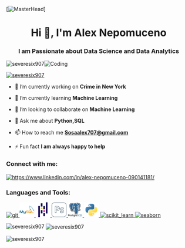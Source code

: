 [![MasterHead](https://64.media.tumblr.com/c5543874b9cbe98da1d20945a45e989b/tumblr_o5a5r9Z9O71tvppquo1_r1_1280.gif)]
<h1 align="center">Hi 👋, I'm Alex Nepomuceno</h1>
<h3 align="center">I am Passionate about Data Science and Data Analytics</h3>
<img align="right" alt="Coding" width="400" src="https://media.tenor.com/y2JXkY1pXkwAAAAM/cat-computer.gif"

<p align="left"> <img src="https://komarev.com/ghpvc/?username=severesix907&label=Profile%20views&color=0e75b6&style=flat" alt="severesix907" /> </p>

<p align="left"> <a href="https://github.com/ryo-ma/github-profile-trophy"><img src="https://github-profile-trophy.vercel.app/?username=severesix907" alt="severesix907" /></a> </p>

- 🔭 I’m currently working on **Crime in New York**

- 🌱 I’m currently learning **Machine Learning**

- 👯 I’m looking to collaborate on **Machine Learning**

- 💬 Ask me about **Python,SQL**

- 📫 How to reach me **Sosaalex707@gmail.com**

- ⚡ Fun fact **I am always happy to help**

<h3 align="left">Connect with me:</h3>
<p align="left">
<a href="https://linkedin.com/in/https://www.linkedin.com/in/alex-nepomuceno-090141181/" target="blank"><img align="center" src="https://raw.githubusercontent.com/rahuldkjain/github-profile-readme-generator/master/src/images/icons/Social/linked-in-alt.svg" alt="https://www.linkedin.com/in/alex-nepomuceno-090141181/" height="30" width="40" /></a>
</p>

<h3 align="left">Languages and Tools:</h3>
<p align="left"> <a href="https://git-scm.com/" target="_blank" rel="noreferrer"> <img src="https://www.vectorlogo.zone/logos/git-scm/git-scm-icon.svg" alt="git" width="40" height="40"/> </a> <a href="https://www.mysql.com/" target="_blank" rel="noreferrer"> <img src="https://raw.githubusercontent.com/devicons/devicon/master/icons/mysql/mysql-original-wordmark.svg" alt="mysql" width="40" height="40"/> </a> <a href="https://pandas.pydata.org/" target="_blank" rel="noreferrer"> <img src="https://raw.githubusercontent.com/devicons/devicon/2ae2a900d2f041da66e950e4d48052658d850630/icons/pandas/pandas-original.svg" alt="pandas" width="40" height="40"/> </a> <a href="https://www.photoshop.com/en" target="_blank" rel="noreferrer"> <img src="https://raw.githubusercontent.com/devicons/devicon/master/icons/photoshop/photoshop-line.svg" alt="photoshop" width="40" height="40"/> </a> <a href="https://www.postgresql.org" target="_blank" rel="noreferrer"> <img src="https://raw.githubusercontent.com/devicons/devicon/master/icons/postgresql/postgresql-original-wordmark.svg" alt="postgresql" width="40" height="40"/> </a> <a href="https://www.python.org" target="_blank" rel="noreferrer"> <img src="https://raw.githubusercontent.com/devicons/devicon/master/icons/python/python-original.svg" alt="python" width="40" height="40"/> </a> <a href="https://scikit-learn.org/" target="_blank" rel="noreferrer"> <img src="https://upload.wikimedia.org/wikipedia/commons/0/05/Scikit_learn_logo_small.svg" alt="scikit_learn" width="40" height="40"/> </a> <a href="https://seaborn.pydata.org/" target="_blank" rel="noreferrer"> <img src="https://seaborn.pydata.org/_images/logo-mark-lightbg.svg" alt="seaborn" width="40" height="40"/> </a> </p>

<p><img align="left" src="https://github-readme-stats.vercel.app/api/top-langs?username=severesix907&show_icons=true&locale=en&layout=compact" alt="severesix907" /></p>

<p>&nbsp;<img align="center" src="https://github-readme-stats.vercel.app/api?username=severesix907&show_icons=true&locale=en" alt="severesix907" /></p>

<p><img align="center" src="https://github-readme-streak-stats.herokuapp.com/?user=severesix907&" alt="severesix907" /></p>
